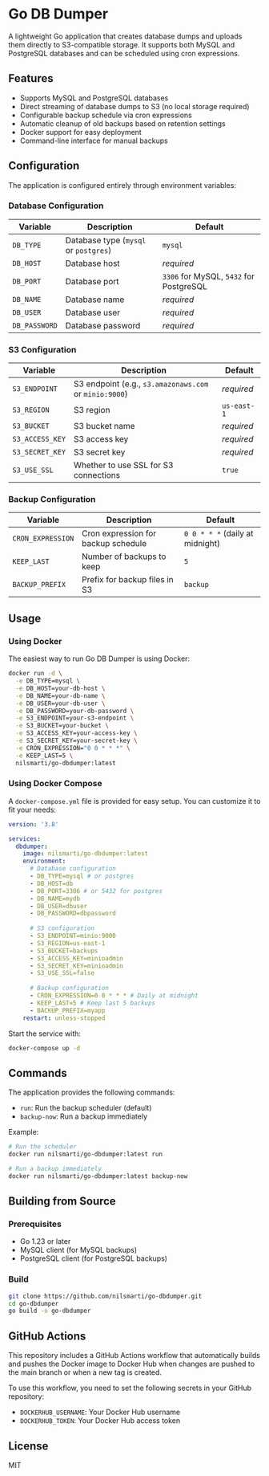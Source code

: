 # Go DB Dumper

A lightweight Go application that creates database dumps and uploads them directly to S3-compatible storage. It supports both MySQL and PostgreSQL databases and can be scheduled using cron expressions.

## Features

- Supports MySQL and PostgreSQL databases
- Direct streaming of database dumps to S3 (no local storage required)
- Configurable backup schedule via cron expressions
- Automatic cleanup of old backups based on retention settings
- Docker support for easy deployment
- Command-line interface for manual backups

## Configuration

The application is configured entirely through environment variables:

### Database Configuration

| Variable | Description | Default |
|----------|-------------|--------|
| `DB_TYPE` | Database type (`mysql` or `postgres`) | `mysql` |
| `DB_HOST` | Database host | *required* |
| `DB_PORT` | Database port | `3306` for MySQL, `5432` for PostgreSQL |
| `DB_NAME` | Database name | *required* |
| `DB_USER` | Database user | *required* |
| `DB_PASSWORD` | Database password | *required* |

### S3 Configuration

| Variable | Description | Default |
|----------|-------------|--------|
| `S3_ENDPOINT` | S3 endpoint (e.g., `s3.amazonaws.com` or `minio:9000`) | *required* |
| `S3_REGION` | S3 region | `us-east-1` |
| `S3_BUCKET` | S3 bucket name | *required* |
| `S3_ACCESS_KEY` | S3 access key | *required* |
| `S3_SECRET_KEY` | S3 secret key | *required* |
| `S3_USE_SSL` | Whether to use SSL for S3 connections | `true` |

### Backup Configuration

| Variable | Description | Default |
|----------|-------------|--------|
| `CRON_EXPRESSION` | Cron expression for backup schedule | `0 0 * * *` (daily at midnight) |
| `KEEP_LAST` | Number of backups to keep | `5` |
| `BACKUP_PREFIX` | Prefix for backup files in S3 | `backup` |

## Usage

### Using Docker

The easiest way to run Go DB Dumper is using Docker:

```bash
docker run -d \
  -e DB_TYPE=mysql \
  -e DB_HOST=your-db-host \
  -e DB_NAME=your-db-name \
  -e DB_USER=your-db-user \
  -e DB_PASSWORD=your-db-password \
  -e S3_ENDPOINT=your-s3-endpoint \
  -e S3_BUCKET=your-bucket \
  -e S3_ACCESS_KEY=your-access-key \
  -e S3_SECRET_KEY=your-secret-key \
  -e CRON_EXPRESSION="0 0 * * *" \
  -e KEEP_LAST=5 \
  nilsmarti/go-dbdumper:latest
```

### Using Docker Compose

A `docker-compose.yml` file is provided for easy setup. You can customize it to fit your needs:

```yaml
version: '3.8'

services:
  dbdumper:
    image: nilsmarti/go-dbdumper:latest
    environment:
      # Database configuration
      - DB_TYPE=mysql # or postgres
      - DB_HOST=db
      - DB_PORT=3306 # or 5432 for postgres
      - DB_NAME=mydb
      - DB_USER=dbuser
      - DB_PASSWORD=dbpassword
      
      # S3 configuration
      - S3_ENDPOINT=minio:9000
      - S3_REGION=us-east-1
      - S3_BUCKET=backups
      - S3_ACCESS_KEY=minioadmin
      - S3_SECRET_KEY=minioadmin
      - S3_USE_SSL=false
      
      # Backup configuration
      - CRON_EXPRESSION=0 0 * * * # Daily at midnight
      - KEEP_LAST=5 # Keep last 5 backups
      - BACKUP_PREFIX=myapp
    restart: unless-stopped
```

Start the service with:

```bash
docker-compose up -d
```

## Commands

The application provides the following commands:

- `run`: Run the backup scheduler (default)
- `backup-now`: Run a backup immediately

Example:

```bash
# Run the scheduler
docker run nilsmarti/go-dbdumper:latest run

# Run a backup immediately
docker run nilsmarti/go-dbdumper:latest backup-now
```

## Building from Source

### Prerequisites

- Go 1.23 or later
- MySQL client (for MySQL backups)
- PostgreSQL client (for PostgreSQL backups)

### Build

```bash
git clone https://github.com/nilsmarti/go-dbdumper.git
cd go-dbdumper
go build -o go-dbdumper
```

## GitHub Actions

This repository includes a GitHub Actions workflow that automatically builds and pushes the Docker image to Docker Hub when changes are pushed to the main branch or when a new tag is created.

To use this workflow, you need to set the following secrets in your GitHub repository:

- `DOCKERHUB_USERNAME`: Your Docker Hub username
- `DOCKERHUB_TOKEN`: Your Docker Hub access token

## License

MIT
